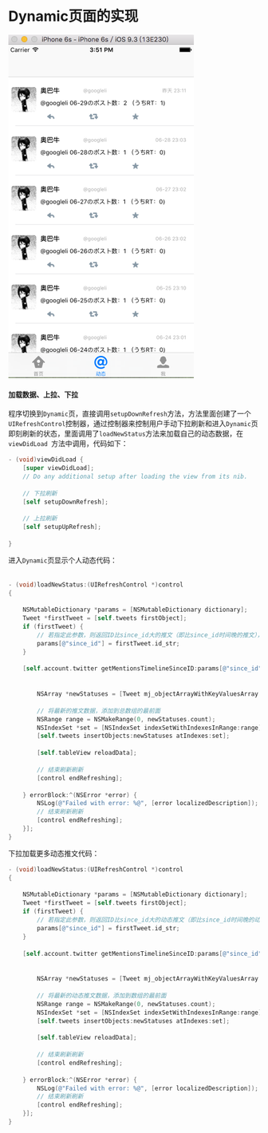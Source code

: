 # Dynamic页面的实现

![](https://raw.githubusercontent.com/kasfori/KTwitter/master/demo%E7%9B%B8%E5%85%B3%E6%88%AA%E5%9B%BE/Dynamic%E9%A1%B5%E7%9A%84%E5%AE%9E%E7%8E%B0.png)

#### 加载数据、上拉、下拉

程序切换到`Dynamic`页，直接调用`setupDownRefresh`方法，方法里面创建了一个`UIRefreshControl`控制器，通过控制器来控制用户手动下拉刷新和进入`Dynamic`页即刻刷新的状态，里面调用了`loadNewStatus`方法来加载自己的动态数据，在`viewDidLoad `方法中调用，代码如下：

```objective-c
- (void)viewDidLoad {
    [super viewDidLoad];
    // Do any additional setup after loading the view from its nib.

    // 下拉刷新
    [self setupDownRefresh];
    
    // 上拉刷新
    [self setupUpRefresh];
    
}


```


进入`Dynamic`页显示个人动态代码：

```objective-c

- (void)loadNewStatus:(UIRefreshControl *)control
{
    
    NSMutableDictionary *params = [NSMutableDictionary dictionary];
    Tweet *firstTweet = [self.tweets firstObject];
    if (firstTweet) {
        // 若指定此参数，则返回ID比since_id大的推文（即比since_id时间晚的推文），默认为0
        params[@"since_id"] = firstTweet.id_str;
    }
    
    [self.account.twitter getMentionsTimelineSinceID:params[@"since_id"] count:20 successBlock:^(NSArray *statuses) {
        
        
        NSArray *newStatuses = [Tweet mj_objectArrayWithKeyValuesArray:statuses];
        
        // 将最新的推文数据，添加到总数组的最前面
        NSRange range = NSMakeRange(0, newStatuses.count);
        NSIndexSet *set = [NSIndexSet indexSetWithIndexesInRange:range];
        [self.tweets insertObjects:newStatuses atIndexes:set];

        [self.tableView reloadData];
        
        // 结束刷新刷新
        [control endRefreshing];
 
    } errorBlock:^(NSError *error) {
        NSLog(@"Failed with error: %@", [error localizedDescription]);
        // 结束刷新刷新
        [control endRefreshing];
    }];
}

```

下拉加载更多动态推文代码：

```objective-c
- (void)loadNewStatus:(UIRefreshControl *)control
{
    
    NSMutableDictionary *params = [NSMutableDictionary dictionary];
    Tweet *firstTweet = [self.tweets firstObject];
    if (firstTweet) {
        // 若指定此参数，则返回ID比since_id大的动态推文（即比since_id时间晚的动态推文），默认为0
        params[@"since_id"] = firstTweet.id_str;
    }
    
    [self.account.twitter getMentionsTimelineSinceID:params[@"since_id"] count:20 successBlock:^(NSArray *statuses) {
        
        
        NSArray *newStatuses = [Tweet mj_objectArrayWithKeyValuesArray:statuses];
        
        // 将最新的动态推文数据，添加到数组的最前面
        NSRange range = NSMakeRange(0, newStatuses.count);
        NSIndexSet *set = [NSIndexSet indexSetWithIndexesInRange:range];
        [self.tweets insertObjects:newStatuses atIndexes:set];

        [self.tableView reloadData];
        
        // 结束刷新刷新
        [control endRefreshing];
 
    } errorBlock:^(NSError *error) {
        NSLog(@"Failed with error: %@", [error localizedDescription]);
        // 结束刷新刷新
        [control endRefreshing];
    }];
}
```
